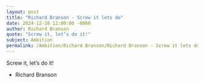 ```yaml
---
layout: post
title: "Richard Branson - Screw it lets do"
date: 2024-12-28 12:00:00 -0000
author: Richard Branson
quote: "Screw it, let’s do it!"
subject: Ambition
permalink: /Ambition/Richard Branson/Richard Branson - Screw it lets do
---
```


Screw it, let’s do it!

- Richard Branson
